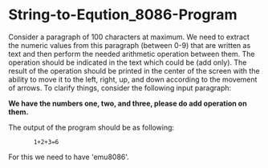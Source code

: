 # String-to-Eqution_8086-Program

Consider a paragraph of 100 characters at maximum. We need to extract the numeric 
values from this paragraph (between 0-9) that are written as text and then perform the needed 
arithmetic operation between them. The operation should be indicated in the text which could 
be (add only). The result of the operation should be printed in the center of the 
screen with the ability to move it to the left, right, up, and down according to the movement 
of arrows. 
To clarify things, consider the following input paragraph:

<b>We have the numbers one, two, and three, please do add operation on them.</b>

The output of the program should be as following:
           
           
           1+2+3=6

For this we need to have 'emu8086'.
